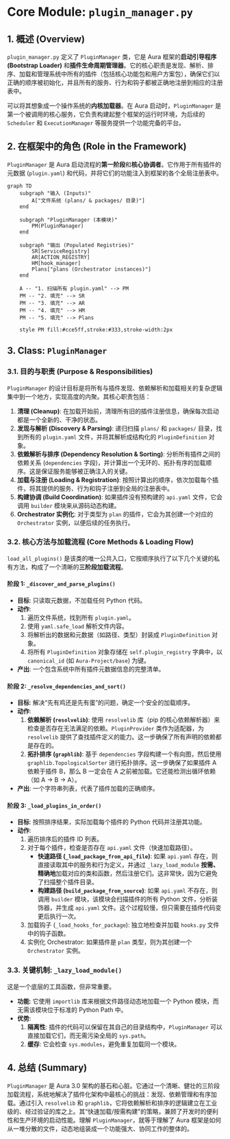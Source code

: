 
# **Core Module: `plugin_manager.py`**

## **1. 概述 (Overview)**

`plugin_manager.py` 定义了 `PluginManager` 类，它是 Aura 框架的**启动引导程序 (Bootstrap Loader)** 和**插件生命周期管理器**。它的核心职责是发现、解析、排序、加载和管理系统中所有的插件（包括核心功能包和用户方案包），确保它们以正确的顺序被初始化，并且所有的服务、行为和钩子都被正确地注册到相应的注册表中。

可以将其想象成一个操作系统的**内核加载器**。在 Aura 启动时，`PluginManager` 是第一个被调用的核心服务，它负责构建起整个框架的运行时环境，为后续的 `Scheduler` 和 `ExecutionManager` 等服务提供一个功能完备的平台。

## **2. 在框架中的角色 (Role in the Framework)**

`PluginManager` 是 Aura 启动流程的**第一阶段**和**核心协调者**。它作用于所有插件的元数据 (`plugin.yaml`) 和代码，并将它们的功能注入到框架的各个全局注册表中。

```mermaid
graph TD
    subgraph "输入 (Inputs)"
        A["文件系统 (plans/ & packages/ 目录)"]
    end

    subgraph "PluginManager (本模块)"
        PM(PluginManager)
    end
    
    subgraph "输出 (Populated Registries)"
        SR[ServiceRegistry]
        AR[ACTION_REGISTRY]
        HM[hook_manager]
        Plans["plans (Orchestrator instances)"]
    end

    A -- "1. 扫描所有 plugin.yaml" --> PM
    PM -- "2. 填充" --> SR
    PM -- "3. 填充" --> AR
    PM -- "4. 填充" --> HM
    PM -- "5. 填充" --> Plans

    style PM fill:#cce5ff,stroke:#333,stroke-width:2px
```

## **3. Class: `PluginManager`**

### **3.1. 目的与职责 (Purpose & Responsibilities)**

`PluginManager` 的设计目标是将所有与插件发现、依赖解析和加载相关的复杂逻辑集中到一个地方，实现高度的内聚。其核心职责包括：

1.  **清理 (Cleanup)**: 在加载开始前，清理所有旧的插件注册信息，确保每次启动都是一个全新的、干净的状态。
2.  **发现与解析 (Discovery & Parsing)**: 递归扫描 `plans/` 和 `packages/` 目录，找到所有的 `plugin.yaml` 文件，并将其解析成结构化的 `PluginDefinition` 对象。
3.  **依赖解析与排序 (Dependency Resolution & Sorting)**: 分析所有插件之间的依赖关系 (`dependencies` 字段)，并计算出一个无环的、拓扑有序的加载顺序。这是保证服务能够被正确注入的关键。
4.  **加载与注册 (Loading & Registration)**: 按照计算出的顺序，依次加载每个插件，将其提供的服务、行为和钩子注册到全局的注册表中。
5.  **构建协调 (Build Coordination)**: 如果插件没有预构建的 `api.yaml` 文件，它会调用 `builder` 模块来从源码动态构建。
6.  **Orchestrator 实例化**: 对于类型为 `plan` 的插件，它会为其创建一个对应的 `Orchestrator` 实例，以便后续的任务执行。

### **3.2. 核心方法与加载流程 (Core Methods & Loading Flow)**

`load_all_plugins()` 是该类的唯一公共入口，它按顺序执行了以下几个关键的私有方法，构成了一个清晰的**三阶段加载流程**。

#### **阶段 1: `_discover_and_parse_plugins()`**

*   **目标**: 只读取元数据，不加载任何 Python 代码。
*   **动作**:
    1.  遍历文件系统，找到所有 `plugin.yaml`。
    2.  使用 `yaml.safe_load` 解析文件内容。
    3.  将解析出的数据和元数据（如路径、类型）封装成 `PluginDefinition` 对象。
    4.  将所有 `PluginDefinition` 对象存储在 `self.plugin_registry` 字典中，以 `canonical_id` (如 `Aura-Project/base`) 为键。
*   **产出**: 一个包含系统中所有插件元数据信息的完整清单。

#### **阶段 2: `_resolve_dependencies_and_sort()`**

*   **目标**: 解决“先有鸡还是先有蛋”的问题，确定一个安全的加载顺序。
*   **动作**:
    1.  **依赖解析 (`resolvelib`)**: 使用 `resolvelib` 库（pip 的核心依赖解析器）来检查是否存在无法满足的依赖。`PluginProvider` 类作为适配器，为 `resolvelib` 提供了查找插件定义的能力。这一步确保了所有声明的依赖都是存在的。
    2.  **拓扑排序 (`graphlib`)**: 基于 `dependencies` 字段构建一个有向图，然后使用 `graphlib.TopologicalSorter` 进行拓扑排序。这一步确保了如果插件 A 依赖于插件 B，那么 B 一定会在 A 之前被加载。它还能检测出循环依赖（如 A -> B -> A）。
*   **产出**: 一个字符串列表，代表了插件加载的正确顺序。

#### **阶段 3: `_load_plugins_in_order()`**

*   **目标**: 按照排序结果，实际加载每个插件的 Python 代码并注册其功能。
*   **动作**:
    1.  遍历排序后的插件 ID 列表。
    2.  对于每个插件，检查是否存在 `api.yaml` 文件（快速加载路径）。
        *   **快速路径 (`_load_package_from_api_file`)**: 如果 `api.yaml` 存在，则直接读取其中的服务和行为定义，并通过 `_lazy_load_module` **按需、精确地**加载对应的类和函数，然后注册它们。这非常快，因为它避免了扫描整个插件目录。
        *   **构建路径 (`build_package_from_source`)**: 如果 `api.yaml` 不存在，则调用 `builder` 模块，该模块会扫描插件的所有 Python 文件，分析装饰器，并生成 `api.yaml` 文件。这个过程较慢，但只需要在插件代码变更后执行一次。
    3.  加载钩子 (`_load_hooks_for_package`): 独立地检查并加载 `hooks.py` 文件中的钩子函数。
    4.  实例化 Orchestrator: 如果插件是 `plan` 类型，则为其创建一个 `Orchestrator` 实例。

### **3.3. 关键机制: `_lazy_load_module()`**

这是一个底层的工具函数，但非常重要。

*   **功能**: 它使用 `importlib` 库来根据文件路径动态地加载一个 Python 模块，而无需该模块位于标准的 Python Path 中。
*   **优势**:
    1.  **隔离性**: 插件的代码可以保留在其自己的目录结构中，`PluginManager` 可以直接加载它们，而无需污染全局的 `sys.path`。
    2.  **缓存**: 它会检查 `sys.modules`，避免重复加载同一个模块。

## **4. 总结 (Summary)**

`PluginManager` 是 Aura 3.0 架构的基石和心脏。它通过一个清晰、健壮的三阶段加载流程，系统地解决了插件化架构中最核心的挑战：发现、依赖管理和有序加载。通过引入 `resolvelib` 和 `graphlib`，它将依赖解析和排序的逻辑建立在工业级的、经过验证的库之上。其“快速加载/按需构建”的策略，兼顾了开发时的便利性和生产环境的启动性能。理解 `PluginManager`，就等于理解了 Aura 框架是如何从一堆分散的文件，动态地组装成一个功能强大、协同工作的整体的。

